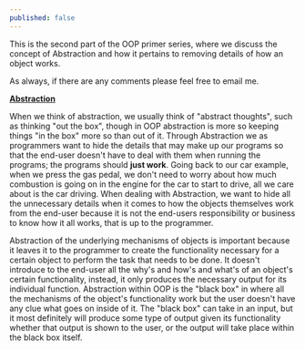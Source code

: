 ```yaml
---
published: false
---
```


This is the second part of the OOP primer series, where we discuss the concept of Abstraction and how it pertains to removing details of how an object works. 

As always, if there are any comments please feel free to email me. 

**<u>Abstraction</u>**

When we think of abstraction, we usually think of "abstract thoughts",
such as thinking "out the box", though in OOP abstraction is more so
keeping things "in the box" more so than out of it. Through Abstraction
we as programmers want to hide the details that may make up our programs
so that the end-user doesn't have to deal with them when running the
programs; the programs should **just work**. Going back to our car
example, when we press the gas pedal, we don't need to worry about how
much combustion is going on in the engine for the car to start to drive,
all we care about is the car driving. When dealing with Abstraction, we
want to hide all the unnecessary details when it comes to how the
objects themselves work from the end-user because it is not the
end-users responsibility or business to know how it all works, that is
up to the programmer.

Abstraction of the underlying mechanisms of objects is important because
it leaves it to the programmer to create the functionality necessary for
a certain object to perform the task that needs to be done. It doesn't
introduce to the end-user all the why's and how's and what's of an
object's certain functionality, instead, it only produces the necessary
output for its individual function. Abstraction within OOP is the "black
box" in where all the mechanisms of the object's functionality work but
the user doesn't have any clue what goes on inside of it. The "black
box" can take in an input, but it most definitely will produce some type
of output given its functionality whether that output is shown to the
user, or the output will take place within the black box itself.
